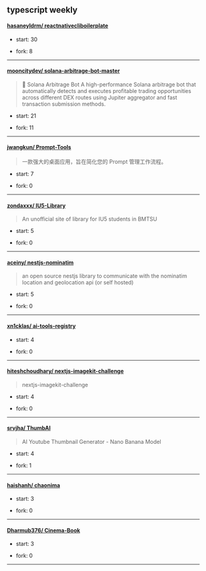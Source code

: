 ## typescript weekly

#### [hasaneyldrm/ reactnativecliboilerplate](https://github.com/hasaneyldrm/reactnativecliboilerplate)
>  
+ start: 30
+ fork: 8
---
#### [mooncitydev/ solana-arbitrage-bot-master](https://github.com/mooncitydev/solana-arbitrage-bot-master)
>  🚀 Solana Arbitrage Bot  A high-performance Solana arbitrage bot that automatically detects and executes profitable trading opportunities across different DEX routes using Jupiter aggregator and fast transaction submission methods.
+ start: 21
+ fork: 11
---
#### [jwangkun/ Prompt-Tools](https://github.com/jwangkun/Prompt-Tools)
>  一款强大的桌面应用，旨在简化您的 Prompt 管理工作流程。
+ start: 7
+ fork: 0
---
#### [zondaxxx/ IU5-Library](https://github.com/zondaxxx/IU5-Library)
>  An unofficial site of library for IU5 students in BMTSU
+ start: 5
+ fork: 0
---
#### [aceiny/ nestjs-nominatim](https://github.com/aceiny/nestjs-nominatim)
>  an open source nestjs library to communicate with the nominatim location and geolocation api (or self hosted) 
+ start: 5
+ fork: 0
---
#### [xn1cklas/ ai-tools-registry](https://github.com/xn1cklas/ai-tools-registry)
>  
+ start: 4
+ fork: 0
---
#### [hiteshchoudhary/ nextjs-imagekit-challenge](https://github.com/hiteshchoudhary/nextjs-imagekit-challenge)
>  nextjs-imagekit-challenge
+ start: 4
+ fork: 0
---
#### [srvjha/ ThumbAI](https://github.com/srvjha/ThumbAI)
>  AI Youtube Thumbnail Generator - Nano Banana Model
+ start: 4
+ fork: 1
---
#### [haishanh/ chaonima](https://github.com/haishanh/chaonima)
>  
+ start: 3
+ fork: 0
---
#### [Dharmub376/ Cinema-Book](https://github.com/Dharmub376/Cinema-Book)
>  
+ start: 3
+ fork: 0
---